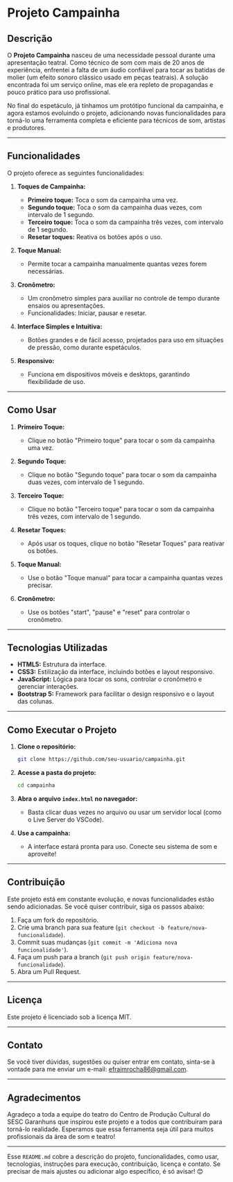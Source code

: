 
# Projeto Campainha

## Descrição

O **Projeto Campainha** nasceu de uma necessidade pessoal durante uma apresentação teatral. Como técnico de som com mais de 20 anos de experiência, enfrentei a falta de um áudio confiável para tocar as batidas de molier (um efeito sonoro clássico usado em peças teatrais). A solução encontrada foi um serviço online, mas ele era repleto de propagandas e pouco prático para uso profissional.

No final do espetáculo, já tínhamos um protótipo funcional da campainha, e agora estamos evoluindo o projeto, adicionando novas funcionalidades para torná-lo uma ferramenta completa e eficiente para técnicos de som, artistas e produtores.

---

## Funcionalidades

O projeto oferece as seguintes funcionalidades:

1. **Toques de Campainha:**
   - **Primeiro toque:** Toca o som da campainha uma vez.
   - **Segundo toque:** Toca o som da campainha duas vezes, com intervalo de 1 segundo.
   - **Terceiro toque:** Toca o som da campainha três vezes, com intervalo de 1 segundo.
   - **Resetar toques:** Reativa os botões após o uso.

2. **Toque Manual:**
   - Permite tocar a campainha manualmente quantas vezes forem necessárias.

3. **Cronômetro:**
   - Um cronômetro simples para auxiliar no controle de tempo durante ensaios ou apresentações.
   - Funcionalidades: Iniciar, pausar e resetar.

4. **Interface Simples e Intuitiva:**
   - Botões grandes e de fácil acesso, projetados para uso em situações de pressão, como durante espetáculos.

5. **Responsivo:**
   - Funciona em dispositivos móveis e desktops, garantindo flexibilidade de uso.

---

## Como Usar

1. **Primeiro Toque:**
   - Clique no botão "Primeiro toque" para tocar o som da campainha uma vez.

2. **Segundo Toque:**
   - Clique no botão "Segundo toque" para tocar o som da campainha duas vezes, com intervalo de 1 segundo.

3. **Terceiro Toque:**
   - Clique no botão "Terceiro toque" para tocar o som da campainha três vezes, com intervalo de 1 segundo.

4. **Resetar Toques:**
   - Após usar os toques, clique no botão "Resetar Toques" para reativar os botões.

5. **Toque Manual:**
   - Use o botão "Toque manual" para tocar a campainha quantas vezes precisar.

6. **Cronômetro:**
   - Use os botões "start", "pause" e "reset" para controlar o cronômetro.

---

## Tecnologias Utilizadas

- **HTML5:** Estrutura da interface.
- **CSS3:** Estilização da interface, incluindo botões e layout responsivo.
- **JavaScript:** Lógica para tocar os sons, controlar o cronômetro e gerenciar interações.
- **Bootstrap 5:** Framework para facilitar o design responsivo e o layout das colunas.

---

## Como Executar o Projeto

1. **Clone o repositório:**
   ```bash
   git clone https://github.com/seu-usuario/campainha.git
   ```

2. **Acesse a pasta do projeto:**
   ```bash
   cd campainha
   ```

3. **Abra o arquivo `index.html` no navegador:**
   - Basta clicar duas vezes no arquivo ou usar um servidor local (como o Live Server do VSCode).

4. **Use a campainha:**
   - A interface estará pronta para uso. Conecte seu sistema de som e aproveite!

---

## Contribuição

Este projeto está em constante evolução, e novas funcionalidades estão sendo adicionadas. Se você quiser contribuir, siga os passos abaixo:

1. Faça um fork do repositório.
2. Crie uma branch para sua feature (`git checkout -b feature/nova-funcionalidade`).
3. Commit suas mudanças (`git commit -m 'Adiciona nova funcionalidade'`).
4. Faça um push para a branch (`git push origin feature/nova-funcionalidade`).
5. Abra um Pull Request.

---

## Licença

Este projeto é licenciado sob a licença MIT.

---

## Contato

Se você tiver dúvidas, sugestões ou quiser entrar em contato, sinta-se à vontade para me enviar um e-mail: [efraimrocha86@gmail.com](mailto:seu-email@example.com).

---

## Agradecimentos

Agradeço a toda a equipe do teatro do Centro de Produção Cultural do SESC Garanhuns que inspirou este projeto e a todos que contribuíram para torná-lo realidade. Esperamos que essa ferramenta seja útil para muitos profissionais da área de som e teatro!

---

Esse `README.md` cobre a descrição do projeto, funcionalidades, como usar, tecnologias, instruções para execução, contribuição, licença e contato. Se precisar de mais ajustes ou adicionar algo específico, é só avisar! 😊
